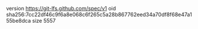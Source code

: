 version https://git-lfs.github.com/spec/v1
oid sha256:7cc22df46c9f6a8e068c6f265c5a28b867762eed34a70df8f68e47a155be8dca
size 5557
